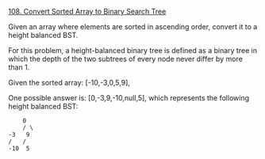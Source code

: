[108. Convert Sorted Array to Binary Search Tree](https://leetcode.com/problems/convert-sorted-array-to-binary-search-tree/)

Given an array where elements are sorted in ascending order, convert it to a height balanced BST.

For this problem, a height-balanced binary tree is defined as a binary tree in which the depth of the two subtrees of every node never differ by more than 1.

Given the sorted array: [-10,-3,0,5,9],

One possible answer is: [0,-3,9,-10,null,5], which represents the following height balanced BST:

        0
        / \
    -3   9
    /   /
    -10  5